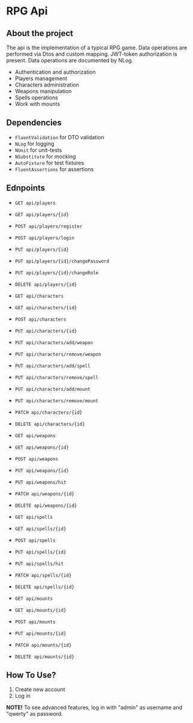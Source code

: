 # RPG Api

## About the project 
The api is the implementation of a typical RPG game. Data operations are performed via Dtos and custom mapping. JWT-token authorization is present. Data operations are documented by NLog.

* Authentication and authorization
* Players management
* Characters administration
* Weapons manipulation
* Spells operations
* Work with mounts

## Dependencies
* `FluentValidation` for DTO validation
* `NLog` for logging
* `NUnit` for unit-tests
* `NSubstitute` for mocking
* `AutoFixture` for test fixtures
* `FluentAssertions` for assertions

## Ednpoints
* `GET api/players`
* `GET api/players/{id}`
* `POST api/players/register`
* `POST api/players/login`
* `PUT api/players/{id}`
* `PUT api/players/{id}/changePassword`
* `PUT api/players/{id}/changeRole`
* `DELETE api/players/{id}`

* `GET api/characters`
* `GET api/characters/{id}`
* `POST api/characters`
* `PUT api/characters/{id}`
* `PUT api/characters/add/weapon`
* `PUT api/characters/remove/weapon`
* `PUT api/characters/add/spell`
* `PUT api/characters/remove/spell`
* `PUT api/characters/add/mount`
* `PUT api/characters/remove/mount`
* `PATCH api/characters/{id}`
* `DELETE api/characters/{id}`

* `GET api/weapons`
* `GET api/weapons/{id}`
* `POST api/weapons`
* `PUT api/weapons/{id}`
* `PUT api/weapons/hit`
* `PATCH api/weapons/{id}`
* `DELETE api/weapons/{id}`

* `GET api/spells`
* `GET api/spells/{id}`
* `POST api/spells`
* `PUT api/spells/{id}`
* `PUT api/spells/hit`
* `PATCH api/spells/{id}`
* `DELETE api/spells/{id}`

* `GET api/mounts`
* `GET api/mounts/{id}`
* `POST api/mounts`
* `PUT api/mounts/{id}`
* `PATCH api/mounts/{id}`
* `DELETE api/mounts/{id}`

## How To Use?
1. Create new account
2. Log in

**NOTE!** To see advanced features, log in with "admin" as username and "qwerty" as password.
